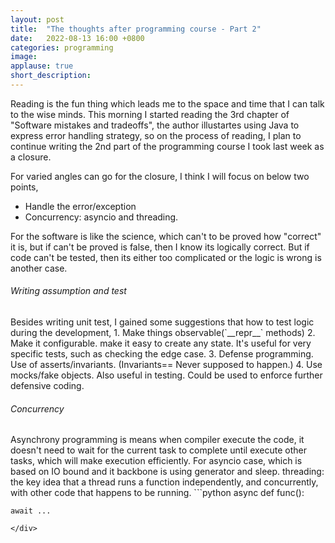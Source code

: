 ```yaml
---
layout: post
title:  "The thoughts after programming course - Part 2"
date:   2022-08-13 16:00 +0800
categories: programming
image: 
applause: true
short_description: 
--- 
```


<div markdown="1" id="text">
<title>Pure thinking is fun.</title>
Reading is the fun thing which leads me to the space and time that I can talk to the wise minds. This morning I started reading the 3rd chapter of "Software mistakes and tradeoffs", the author illustartes using Java to express error handling strategy, so on the process of reading, I plan to continue writing the 2nd part of the programming course I took last week as a closure. 

For varied angles can go for the closure, I think I will focus on below two points, 
- Handle the error/exception 
- Concurrency: asyncio and threading. 

For the software is like the science, which can't to be proved how "correct" it is, but if can't be proved is false, then I know its logically correct.
But if code can't be tested, then its either too complicated or the logic is wrong is another case.

<h6>Writing assumption and test</h6>
Besides writing unit test, I gained some suggestions that how to test logic during the development, 
1. Make things observable(`__repr__` methods)
2. Make it configurable. make it easy to create any state. It's useful for very specific tests, such as checking the edge case. 
3. Defense programming. Use of asserts/invariants. (Invariants== Never supposed to happen.)
4. Use mocks/fake objects. Also useful in testing. Could be used to enforce further defensive coding. 

<h6>Concurrency</h6>
Asynchrony programming is means when compiler execute the code, it doesn't need to wait for the current task to complete until execute other tasks, which will make execution efficiently. For asyncio case, which is based on IO bound and it backbone is using generator and sleep. 
threading: the key idea that a thread runs a function independently, and concurrently, with other code that happens to be running.
```python 
async def func():

    await ...

```
</div>